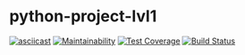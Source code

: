 # python-project-lvl1
[![asciicast](https://asciinema.org/a/YboAfxhaKpgsoFVbooWXZ4U3x.svg)](https://asciinema.org/a/YboAfxhaKpgsoFVbooWXZ4U3x)
[![Maintainability](https://api.codeclimate.com/v1/badges/6bf2c7a82da840aacf67/maintainability)](https://codeclimate.com/github/Amlaith/python-project-lvl1/maintainability)
[![Test Coverage](https://api.codeclimate.com/v1/badges/6bf2c7a82da840aacf67/test_coverage)](https://codeclimate.com/github/Amlaith/python-project-lvl1/test_coverage)
[![Build Status](https://travis-ci.com/Amlaith/python-project-lvl1.svg?branch=master)](https://travis-ci.com/Amlaith/python-project-lvl1)
